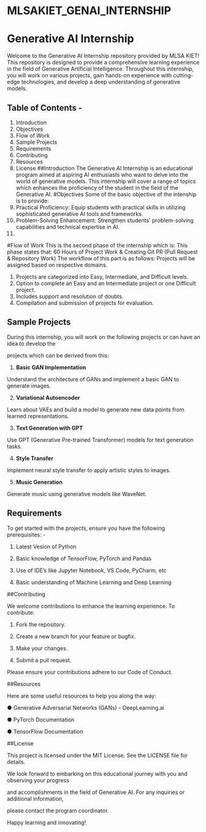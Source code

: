 # MLSAKIET_GENAI_INTERNSHIP
# Generative AI Internship
Welcome to the Generative AI Internship repository provided by MLSA KIET!
This repository is designed to provide a comprehensive learning experience in the field of
Generative Artificial Intelligence. Throughout this internship, you will work on various projects,
gain hands-on experience with cutting-edge technologies, and develop a deep understanding of
generative models.

## Table of Contents -
1. Introduction
2. Objectives
3. Flow of Work
4. Sample Projects
5. Requirements
6. Contributing
7. Resources
8. License
##Introduction
The Generative AI Internship is an educational program aimed at aspiring AI enthusiasts who
want to delve into the world of generative models. This internship will cover a range of topics
which enhances the proficiency of the student in the field of the Generative AI.
#Objectives
Some of the basic objective of the intenship is to provide:
1. Practical Proficiency: Equip students with practical skills in utilizing sophisticated
generative AI tools and frameworks.
2. Problem-Solving Enhancement: Strengthen students' problem-solving capabilities and
technical expertise in AI.
3.
#Flow of Work
This is the second phase of the internship which is:
This phase states that:
60 Hours of Project Work & Creating Git PR (Pull Request & Repository Work)
The workflow of this part is as follows:
Projects will be assigned based on respective domains.
1. Projects are categorized into Easy, Intermediate, and Difficult levels.
2. Option to complete an Easy and an Intermediate project or one Difficult project.
3. Includes support and resolution of doubts.
4. Compilation and submission of projects for evaluation.

   
## Sample Projects

During this internship, you will work on the following projects or can have an idea to develop the

projects which can be derived from this:

1. **Basic GAN Implementation**

Understand the architecture of GANs and implement a basic GAN to generate images.

2. **Variational Autoencoder**

Learn about VAEs and build a model to generate new data points from learned representations.

3. **Text Generation with GPT**

Use GPT (Generative Pre-trained Transformer) models for text generation tasks.

4. **Style Transfer**

Implement neural style transfer to apply artistic styles to images.

5. **Music Generation**

Generate music using generative models like WaveNet.

## Requirements

To get started with the projects, ensure you have the following prerequisites: -

1. Latest Vesion of Python

2. Basic knowledge of TensorFlow, PyTorch and Pandas

3. Use of IDE’s like Jupyter Notebook, VS Code, PyCharm, etc

4. Basic understanding of Machine Learning and Deep Learning
   
##Contributing

We welcome contributions to enhance the learning experience. To contribute:

1. Fork the repository.

2. Create a new branch for your feature or bugfix.

3. Make your changes.

4. Submit a pull request.

Please ensure your contributions adhere to our Code of Conduct.

##Resources

Here are some useful resources to help you along the way:

● Generative Adversarial Networks (GANs) – DeepLearning.ai

● PyTorch Documentation

● TensorFlow Documentation

##License

This project is licensed under the MIT License. See the LICENSE file for details.

We look forward to embarking on this educational journey with you and observing your progress

and accomplishments in the field of Generative AI. For any inquiries or additional information,

please contact the program coordinator.

Happy learning and innovating!
